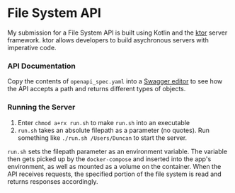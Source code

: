 # File System API

My submission for a File System API is built using Kotlin and the [ktor](https://ktor.io/)
server framework. ktor allows developers to build asychronous servers
with imperative code.

### API Documentation
Copy the contents of `openapi_spec.yaml` into a [Swagger editor](https://editor.swagger.io/)
to see how the API accepts a path and returns different types of objects.

### Running the Server
1. Enter `chmod a+rx run.sh` to make `run.sh` into an executable
2. `run.sh` takes an absolute filepath as a parameter (no quotes). Run
   something like `./run.sh /Users/Duncan` to start the server.

`run.sh` sets the filepath parameter as an environment variable. The variable
then gets picked up by the `docker-compose` and inserted into the app's
environment, as well as mounted as a volume on the container. When the
API receives requests, the specified portion of the file system is read
and returns responses accordingly.


